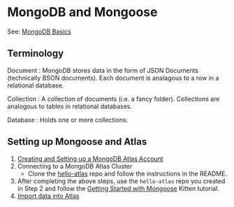# MongoDB and Mongoose
See: [MongoDB Basics](https://www.mongodb.com/basics)

## Terminology
Document
: MongoDB stores data in the form of JSON Documents (technically BSON documents). Each document is analagous to a row in a relational database.

Collection
: A collection of documents (i.e. a fancy folder). Collections are analogous to tables in relational databases.

Database
: Holds one or more collections.

## Setting up Mongoose and Atlas
1. [Creating and Setting up a MongoDB Atlas Account](1-atlas-getting-started)
2. Connecting to a MongoDB Atlas Cluster
    - Clone the [hello-atlas](https://github.com/sait-wbdv/hello-atlas) repo and follow the instructions in the README.
3. After completing the above steps, use the `hello-atlas` repo you created in Step 2 and follow the [Getting Started with Mongoose](https://mongoosejs.com/docs/) Kitten tutorial.
4. [Import data into Atlas](2-sample-import)
